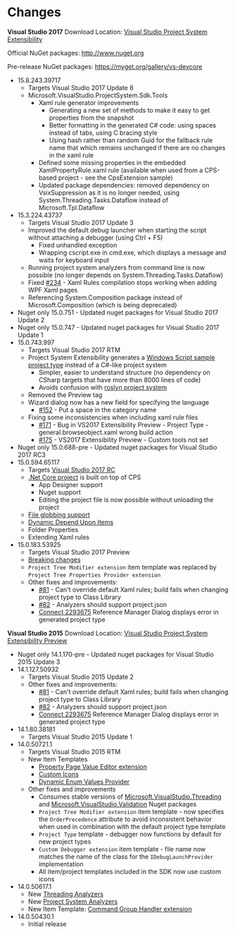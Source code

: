 Changes
==========
**Visual Studio 2017**
Download Location: [Visual Studio Project System Extensibility](https://visualstudiogallery.msdn.microsoft.com/43691584-1f0f-46da-adaf-a07c290c1e6e)

Official NuGet packages: http://www.nuget.org

Pre-release NuGet packages: https://myget.org/gallery/vs-devcore

* 15.8.243.39717
  * Targets Visual Studio 2017 Update 8
  * Microsoft.VisualStudio.ProjectSystem.Sdk.Tools
    * Xaml rule generator improvements
      * Generating a new set of methods to make it easy to get properties from the snapshot
      * Better formatting in the generated C# code: using spaces instead of tabs, using C bracing style
      * Using hash rather than random Guid for the fallback rule name that which remains unchanged if there are no changes in the xaml rule
    * Defined some missing properties in the embedded XamlPropertyRule.xaml rule (available when used from a CPS-based project - see the CpsExtension sample)
    * Updated package dependencies: removed dependency on VsixSuppression as it is no longer needed, using System.Threading.Tasks.Dataflow instead of Microsoft.Tpl.Dataflow
* 15.3.224.43737
  * Targets Visual Studio 2017 Update 3
  * Improved the default debug launcher when starting the script without attaching a debugger (using Ctrl + F5)
    * Fixed unhandled exception
    * Wrapping cscript.exe in cmd.exe, which displays a message and waits for keyboard input
  * Running project system analyzers from command line is now possible (no longer depends on System.Threading.Tasks.Dataflow)
  * Fixed [#234](https://github.com/Microsoft/VSProjectSystem/issues/234) - Xaml Rules compilation stops working when adding WPF Xaml pages 
  * Referencing System.Composition package instead of Microsoft.Composition (which is being deprecated)
* Nuget only 15.0.751 - Updated nuget packages for Visual Studio 2017 Update 2
* Nuget only 15.0.747 - Updated nuget packages for Visual Studio 2017 Update 1
* 15.0.743.997
  * Targets Visual Studio 2017 RTM
  * Project System Extensibility generates a [Windows Script sample project type](samples/WindowsScript) instead of a C#-like project system
    * Simpler, easier to understand structure (no dependency on CSharp targets that have more than 8000 lines of code)
    * Avoids confusion with [roslyn project system](https://github.com/dotnet/roslyn-project-system/)
  * Removed the Preview tag
  * Wizard dialog now has a new field for specifying the language
    * [#152](https://github.com/Microsoft/VSProjectSystem/issues/152) - Put a space in the category name
  * Fixing some inconsistencies when including xaml rule files
    * [#171](https://github.com/Microsoft/VSProjectSystem/issues/171) - Bug in VS2017 Extensibility Preview - Project Type - general.browseobject.xaml wrong build action
    * [#175](https://github.com/Microsoft/VSProjectSystem/issues/175) - VS2017 Extensibility Preview - Custom tools not set
* Nuget only 15.0.688-pre - Updated nuget packages for Visual Studio 2017 RC3
* 15.0.594.65117
  * Targets [Visual Studio 2017 RC](https://www.visualstudio.com/vs/visual-studio-2017-rc/)
  * [.Net Core project](https://github.com/dotnet/roslyn-project-system) is built on top of CPS
    * App Designer support
    * Nuget support
    * Editing the project file is now possible without unloading the project
  * [File globbing support](doc/overview/globbing_behavior.md)
  * [Dynamic Depend Upon Items](doc/extensibility/automatic_DependentUpon_wireup.md)
  * Folder Properties
  * Extending Xaml rules
* 15.0.183.53925
  * Targets Visual Studio 2017 Preview
  * [Breaking changes](doc/overview/breaking_changes_visual_studio_next.md)
  * `Project Tree Modifier extension` item template was replaced by `Project Tree Properties Provider extension`
  * Other fixes and improvements:
    * [#81](https://github.com/Microsoft/VSProjectSystem/issues/81) - Can't override default Xaml rules; build fails when changing project type to Class Library
    * [#82](https://github.com/Microsoft/VSProjectSystem/issues/82) - Analyzers should support project.json
    * [Connect 2293675](https://connect.microsoft.com/VisualStudio/feedback/details/2293675/cant-add-reference-to-project-created-from-an-extensibility-project-type-template-based-project) Reference Manager Dialog displays error in generated project type

**Visual Studio 2015**
Download Location: [Visual Studio Project System Extensibility Preview](https://visualstudiogallery.msdn.microsoft.com/31e107b7-b0ce-4236-8ffa-ed35f03397b8)
* Nuget only 14.1.170-pre - Updated nuget packages for Visual Studio 2015 Update 3
* 14.1.127.50932
  * Targets Visual Studio 2015 Update 2
  * Other fixes and improvements:
    * [#81](https://github.com/Microsoft/VSProjectSystem/issues/81) - Can't override default Xaml rules; build fails when changing project type to Class Library
    * [#82](https://github.com/Microsoft/VSProjectSystem/issues/82) - Analyzers should support project.json
    * [Connect 2293675](https://connect.microsoft.com/VisualStudio/feedback/details/2293675/cant-add-reference-to-project-created-from-an-extensibility-project-type-template-based-project) Reference Manager Dialog displays error in generated project type
* 14.1.80.38181
  * Targets Visual Studio 2015 Update 1
* 14.0.50721.1
  * Targets Visual Studio 2015 RTM
  * New Item Templates
    * [Property Page Value Editor extension](doc/extensibility/property_value_editors.md)
    * [Custom Icons](doc/scenario/provide_custom_icons_for_the_project_or_item_type.md)
    * [Dynamic Enum Values Provider](doc/extensibility/IDynamicEnumValuesProvider.md)
  * Other fixes and improvements
    * Consumes stable versions of [Microsoft.VisualStudio.Threading](https://www.nuget.org/packages/Microsoft.VisualStudio.Threading/) and [Microsoft.VisualStudio.Validation](https://www.nuget.org/packages/Microsoft.VisualStudio.Validation/) Nuget packages
    * `Project Tree Modifier extension` item template - now specifies the `OrderPrecedence` attribute to avoid inconsistent behavior when used in combination with the default project type template
    * `Project Type` template - debugger now functions by default for new project types
    * `Custom Debugger extension` item template - file name now matches the name of the class for the `IDebugLaunchProvider` implementation
    * All item/project templates included in the SDK now use custom icons
* 14.0.50617.1
  * New [Threading Analyzers](https://www.nuget.org/packages/Microsoft.VisualStudio.Threading.Analyzers/)
  * New [Project System Analyzers](https://www.nuget.org/packages/Microsoft.VisualStudio.ProjectSystem.Analyzers)
  * New Item Template: [Command Group Handler extension](doc/extensibility/command_handlers.md)
* 14.0.50430.1
  * Initial release
  
